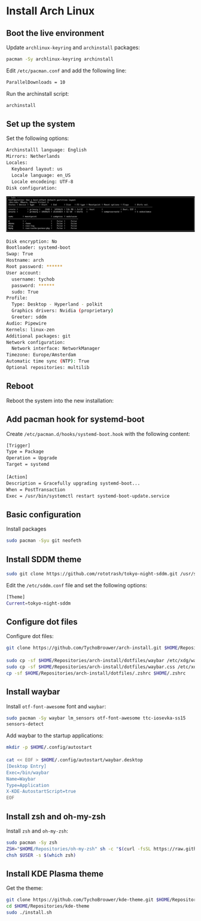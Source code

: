 # Install Arch Linux

## Boot the live environment

Update `archlinux-keyring` and `archinstall` packages:

```sh
pacman -Sy archlinux-keyring archinstall
```

Edit `/etc/pacman.conf` and add the following line:

```sh title="/etc/pacman.conf"
ParallelDownloads = 10
```

Run the archinstall script:

```sh title="archinstall"
archinstall
```

## Set up the system

Set the following options:

```sh
Archinstalll language: English
Mirrors: Netherlands
Locales:
  Keyboard layout: us
  Locale language: en_US
  Locale encodeing: UTF-8
Disk configuration:
```

![Disk configuration](btfs-partitions.png)

```sh
Disk encryption: No
Bootloader: systemd-boot
Swap: True
Hostname: arch
Root password: ******
User account:
  username: tychob
  password: ******
  sudo: True
Profile:
  Type: Desktop - Hyperland - polkit
  Graphics drivers: Nvidia (proprietary)
  Greeter: sddm
Audio: Pipewire
Kernels: linux-zen
Additional packages: git
Network configuration:
  Network interface: NetworkManager
Timezone: Europe/Amsterdam
Automatic time sync (NTP): True
Optional repositories: multilib
```

## Reboot

Reboot the system into the new installation:

## Add pacman hook for systemd-boot

Create `/etc/pacman.d/hooks/systemd-boot.hook` with the following content:

```sh title="/etc/pacman.d/hooks/systemd-boot.hook"
[Trigger]
Type = Package
Operation = Upgrade
Target = systemd

[Action]
Description = Gracefully upgrading systemd-boot...
When = PostTransaction
Exec = /usr/bin/systemctl restart systemd-boot-update.service
```

## Basic configuration

Install packages

```sh
sudo pacman -Syu git neofeth
```

## Install SDDM theme

```sh
sudo git clone https://github.com/rototrash/tokyo-night-sddm.git /usr/share/sddm/themes/tokyo-night-sddm
```

Edit the `/etc/sddm.conf` file and set the following options:

```sh title="/etc/sddm.conf"
[Theme]
Current=tokyo-night-sddm
```

## Configure dot files

Configure dot files:

```sh
git clone https://github.com/TychoBrouwer/arch-install.git $HOME/Repositories/

sudo cp -sf $HOME/Repositories/arch-install/dotfiles/waybar /etc/xdg/waybar/config
sudo cp -sf $HOME/Repositories/arch-install/dotfiles/waybar.css /etc/xdg/waybar/style.css
cp -sf $HOME/Repositories/arch-install/dotfiles/.zshrc $HOME/.zshrc
```

## Install waybar

Install `otf-font-awesome` font and `waybar`:

```sh
sudo pacman -Sy waybar lm_sensors otf-font-awesome ttc-iosevka-ss15
sensors-detect
```

Add waybar to the startup applications:

```sh
mkdir -p $HOME/.config/autostart

cat << EOF > $HOME/.config/autostart/waybar.desktop
[Desktop Entry]
Exec=/bin/waybar
Name=Waybar
Type=Application
X-KDE-AutostartScript=true
EOF
```

## Install zsh and oh-my-zsh

Install `zsh` and `oh-my-zsh`:

```sh title="Install zsh and oh-my-zsh"
sudo pacman -Sy zsh
ZSH="$HOME/Repositories/oh-my-zsh" sh -c "$(curl -fsSL https://raw.github.com/ohmyzsh/ohmyzsh/master/tools/install.sh)" "" --unattended
chsh $USER -s $(which zsh)
```

## Install KDE Plasma theme

Get the theme:

```sh
git clone https://github.com/TychoBrouwer/kde-theme.git $HOME/Repositories/kde-theme
cd $HOME/Repositories/kde-theme
sudo ./install.sh
```
